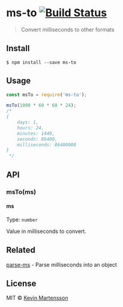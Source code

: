 # ms-to [![Build Status](https://travis-ci.org/kevva/ms-to.svg?branch=master)](https://travis-ci.org/kevva/ms-to)

> Convert milliseconds to other formats


## Install

```
$ npm install --save ms-to
```


## Usage

```js
const msTo = require('ms-to');

msTo(1000 * 60 * 60 * 24);
/*
{
	days: 1,
	hours: 24,
	minutes: 1440,
	seconds: 86400,
	milliseconds: 86400000
}
 */
```


## API

### msTo(ms)

#### ms

Type: `number`

Value in milliseconds to convert.


## Related

[parse-ms](https://github.com/sindresorhus/parse-ms) - Parse milliseconds into an object


## License

MIT © [Kevin Martensson](http://github.com/kevva)
